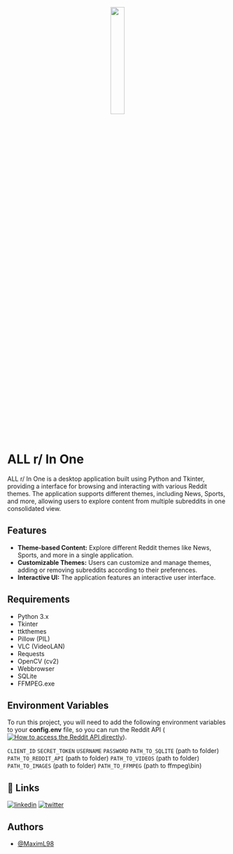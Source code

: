 
<p align="center"> <img src="https://github.com/MaximL98/All-r-In-One/assets/107645094/a514d031-c41f-41f8-b8f6-4635ab97fb34" width="25%" height="25%"> </p>

# ALL r/ In One

ALL r/ In One is a desktop application built using Python and Tkinter, providing a interface for browsing and interacting with various Reddit themes. The application supports different themes, including News, Sports, and more, allowing users to explore content from multiple subreddits in one consolidated view.

## Features

- **Theme-based Content:** Explore different Reddit themes like News, Sports, and more in a single application.
- **Customizable Themes:** Users can customize and manage themes, adding or removing subreddits according to their preferences.
- **Interactive UI:** The application features an interactive user interface.


## Requirements
- Python 3.x
- Tkinter
- ttkthemes
- Pillow (PIL)
- VLC (VideoLAN)
- Requests
- OpenCV (cv2)
- Webbrowser
- SQLite
- FFMPEG.exe

## Environment Variables

To run this project, you will need to add the following environment variables to your **config.env** file, so you can run the Reddit API ([![How to access the Reddit API directly](https://www.reddit.com/wiki/api/)]()).

`CLIENT_ID`
`SECRET_TOKEN`
`USERNAME`
`PASSWORD`
`PATH_TO_SQLITE` (path to folder)
`PATH_TO_REDDIT_API` (path to folder)
`PATH_TO_VIDEOS` (path to folder)
`PATH_TO_IMAGES` (path to folder)
`PATH_TO_FFMPEG` (path to ffmpeg\bin)



## 🔗 Links
[![linkedin](https://img.shields.io/badge/linkedin-0A66C2?style=for-the-badge&logo=linkedin&logoColor=white)](https://www.linkedin.com/in/maxim-lebedinsky/)
[![twitter](https://img.shields.io/badge/twitter-1DA1F2?style=for-the-badge&logo=twitter&logoColor=white)](https://twitter.com/MaximLebedinsky)


## Authors

- [@MaximL98](https://github.com/MaximL98)


